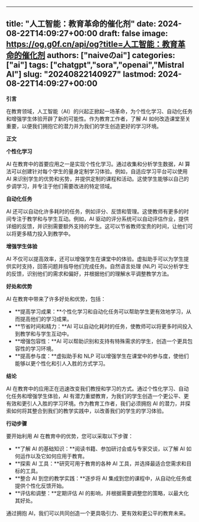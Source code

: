 
---
title: "人工智能：教育革命的催化剂"
date: 2024-08-22T14:09:27+00:00
draft: false
image: https://og.g0f.cn/api/og?title=人工智能：教育革命的催化剂
authors: ["naiveのai"]
categories: ["ai"]
tags: ["chatgpt","sora","openai","Mistral AI"]
slug: "20240822140927"
lastmod: 2024-08-22T14:09:27+00:00
---
**引言**

在教育领域，人工智能（AI）的兴起正掀起一场革命，为个性化学习、自动化任务和增强学生体验开辟了新的可能性。作为教育工作者，了解 AI 如何改造课堂至关重要，以便我们拥抱它的潜力并为我们的学生创造更好的学习环境。

**正文**

**个性化学习**

AI 在教育中的首要应用之一是实现个性化学习。通过收集和分析学生数据，AI 算法可以创建针对每个学生的量身定制学习体验。例如，自适应学习平台可以使用 AI 来识别学生的优势和劣势，并提供定制的课程和活动。这使学生能够以自己的步调学习，并专注于他们需要改进的特定领域。

**自动化任务**

AI 还可以自动化许多耗时的任务，例如评分、反馈和管理。这使教师有更多的时间专注于教学和与学生互动。例如，AI 驱动的评分系统可以自动评估作业，提供详细的反馈，并识别需要额外支持的学生。这可以节省教师宝贵的时间，让他们可以将更多精力投入到教学中。

**增强学生体验**

AI 不仅可以提高效率，还可以增强学生在课堂中的体验。虚拟助手可以为学生提供实时支持，回答问题并指导他们完成任务。自然语言处理 (NLP) 可以分析学生的反馈，识别他们的需求和偏好，并根据他们的理解水平调整教学方法。

**好处和优势**

AI 在教育中带来了许多好处和优势，包括：

* **提高学习成果：**个性化学习和自动化任务可以帮助学生更有效地学习，从而提高他们的学习成果。
* **节省时间和精力：**AI 可以自动化耗时的任务，使教师可以将更多时间投入到教学和与学生互动中。
* **增强包容性：**AI 可以帮助识别和支持有特殊需求的学生，创造一个更具包容性的学习环境。
* **提高参与度：**虚拟助手和 NLP 可以增强学生在课堂中的参与度，使他们能够以更个性化和引人入胜的方式学习。

**结论**

AI 在教育中的应用正在迅速改变我们教授和学习的方式。通过个性化学习、自动化任务和增强学生体验，AI 有潜力重塑教育，为我们的学生创造一个更公平、更有效和更引人入胜的学习环境。作为教育工作者，我们必须拥抱 AI 的潜力，并探索如何将其整合到我们的教学实践中，以改善我们的学生的学习体验。

**行动步骤**

要开始利用 AI 在教育中的优势，您可以采取以下步骤：

* **了解 AI 的基础知识：**阅读书籍、参加研讨会或与专家交谈，以了解 AI 如何运作以及它如何应用于教育。
* **探索 AI 工具：**研究可用于教育的各种 AI 工具，并选择最适合您需求和目标的工具。
* **整合 AI 到您的教学实践：**逐步将 AI 集成到您的课程中，从自动化任务或提供个性化反馈开始。
* **评估和调整：**定期评估 AI 的影响，并根据需要调整您的策略，以最大化其好处。

通过拥抱 AI，我们可以共同创造一个更具吸引力、更有效和更公平的教育未来。